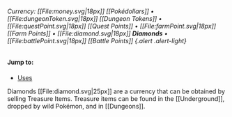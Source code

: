 ###### Currency: [[File:money.svg|18px]] [[Pokédollars]] • [[File:dungeonToken.svg|18px]] [[Dungeon Tokens]] • [[File:questPoint.svg|18px]] [[Quest Points]] • [[File:farmPoint.svg|18px]] [[Farm Points]] • [[File:diamond.svg|18px]]  **Diamonds** • [[File:battlePoint.svg|18px]] [[Battle Points]] {.alert .alert-light}

#### Jump to:
* [Uses](#uses)

Diamonds [[File:diamond.svg|25px]] are a currency that can be obtained by selling Treasure Items. Treasure items can be found in the [[Underground]], dropped by wild Pokémon, and in [[Dungeons]].
